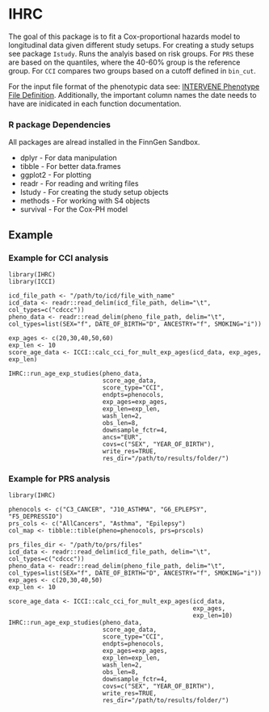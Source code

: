 # IHRC

<!-- badges: start -->
<!-- badges: end -->

The goal of this package is to fit a Cox-proportional hazards model to longitudinal data given different study setups. For creating a study setups see package `Istudy`. Runs the analyis based on risk groups. For `PRS` these are based on the quantiles, where the 40-60% group is the reference group. For `CCI` compares two groups based on a cutoff defined in `bin_cut`.

For the input file format of the phenotypic data see: [INTERVENE Phenotype File Definition](https://docs.google.com/document/d/1GbZszpPeyf-hyb0V_YDx828YbM7woh8OBJhvzkEwo2g/edit). Additionally, the important column names the date needs to have are inidicated in each function documentation.

### R package Dependencies
 All packages are alread installed in the FinnGen Sandbox.
 
- dplyr - For data manipulation
- tibble - For better data.frames
- ggplot2 - For plotting
- readr - For reading and writing files
- Istudy - For creating the study setup objects
- methods - For working with S4 objects
- survival - For the Cox-PH model

## Example
### Example for CCI analysis
```{r example}
library(IHRC)
library(ICCI)

icd_file_path <- "/path/to/icd/file_with_name"
icd_data <- readr::read_delim(icd_file_path, delim="\t", col_types=c("cdccc"))
pheno_data <- readr::read_delim(pheno_file_path, delim="\t", col_types=list(SEX="f", DATE_OF_BIRTH="D", ANCESTRY="f", SMOKING="i"))

exp_ages <- c(20,30,40,50,60)
exp_len <- 10
score_age_data <- ICCI::calc_cci_for_mult_exp_ages(icd_data, exp_ages, exp_len)

IHRC::run_age_exp_studies(pheno_data,
                          score_age_data,
                          score_type="CCI",
                          endpts=phenocols,
                          exp_ages=exp_ages,
                          exp_len=exp_len,
                          wash_len=2,
                          obs_len=8,
                          downsample_fctr=4,
                          ancs="EUR",
                          covs=c("SEX", "YEAR_OF_BIRTH"),
                          write_res=TRUE,
                          res_dir="/path/to/results/folder/")
```

### Example for PRS analysis

```{r example}
library(IHRC)

phenocols <- c("C3_CANCER", "J10_ASTHMA", "G6_EPLEPSY", "F5_DEPRESSIO")
prs_cols <- c("AllCancers", "Asthma", "Epilepsy")
col_map <- tibble::tible(pheno=phenocols, prs=prscols)

prs_files_dir <- "/path/to/prs/files"
icd_data <- readr::read_delim(icd_file_path, delim="\t", col_types=c("cdccc"))
pheno_data <- readr::read_delim(pheno_file_path, delim="\t", col_types=list(SEX="f", DATE_OF_BIRTH="D", ANCESTRY="f", SMOKING="i"))
exp_ages <- c(20,30,40,50)
exp_len <- 10

score_age_data <- ICCI::calc_cci_for_mult_exp_ages(icd_data,
                                                   exp_ages,
                                                   exp_len=10)
IHRC::run_age_exp_studies(pheno_data,
                          score_age_data,
                          score_type="CCI",
                          endpts=phenocols,
                          exp_ages=exp_ages,
                          exp_len=exp_len,
                          wash_len=2,
                          obs_len=8,
                          downsample_fctr=4,
                          covs=c("SEX", "YEAR_OF_BIRTH"),
                          write_res=TRUE,
                          res_dir="/path/to/results/folder/")
```